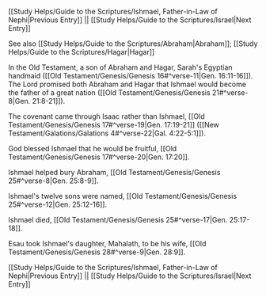 [[Study Helps/Guide to the Scriptures/Ishmael, Father-in-Law of Nephi|Previous Entry]]  ||  [[Study Helps/Guide to the Scriptures/Israel|Next Entry]]

 See also [[Study Helps/Guide to the Scriptures/Abraham|Abraham]]; [[Study Helps/Guide to the Scriptures/Hagar|Hagar]]

 In the Old Testament, a son of Abraham and Hagar, Sarah's Egyptian handmaid ([[Old Testament/Genesis/Genesis 16#^verse-11|Gen. 16:11-16]]). The Lord promised both Abraham and Hagar that Ishmael would become the father of a great nation ([[Old Testament/Genesis/Genesis 21#^verse-8|Gen. 21:8-21]]).

 The covenant came through Isaac rather than Ishmael, [[Old Testament/Genesis/Genesis 17#^verse-19|Gen. 17:19-21]] ([[New Testament/Galations/Galations 4#^verse-22|Gal. 4:22-5:1]]).

 God blessed Ishmael that he would be fruitful, [[Old Testament/Genesis/Genesis 17#^verse-20|Gen. 17:20]].

 Ishmael helped bury Abraham, [[Old Testament/Genesis/Genesis 25#^verse-8|Gen. 25:8-9]].

 Ishmael's twelve sons were named, [[Old Testament/Genesis/Genesis 25#^verse-12|Gen. 25:12-16]].

 Ishmael died, [[Old Testament/Genesis/Genesis 25#^verse-17|Gen. 25:17-18]].

 Esau took Ishmael's daughter, Mahalath, to be his wife, [[Old Testament/Genesis/Genesis 28#^verse-9|Gen. 28:9]].

[[Study Helps/Guide to the Scriptures/Ishmael, Father-in-Law of Nephi|Previous Entry]]  ||  [[Study Helps/Guide to the Scriptures/Israel|Next Entry]]